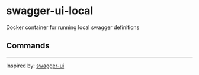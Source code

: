 # swagger-ui-local
Docker container for running local swagger definitions

## Commands



---

Inspired by: [swagger-ui](https://github.com/schickling/dockerfiles/tree/master/swagger-ui)
